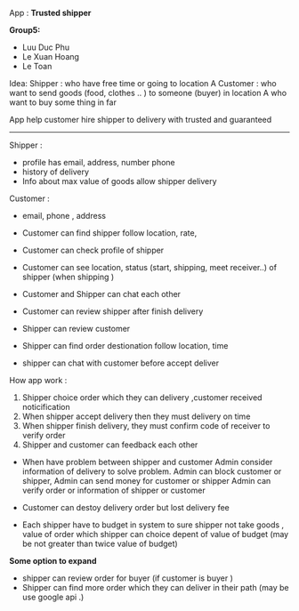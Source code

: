 App : **Trusted shipper**

**Group5:**
  + Luu Duc Phu
  + Le Xuan Hoang
  + Le Toan

Idea: 
  Shipper : who have free time or going to location A
  Customer : who want to send goods (food, clothes .. ) to someone (buyer) in location A
         who want to buy some thing in far 

App help customer hire shipper to delivery with trusted and guaranteed

*****************************************************************

Shipper :
  * profile has email, address, number phone 
  * history of delivery
  * Info about max value of goods allow shipper delivery

Customer :
  * email, phone , address
  

* Customer can find shipper follow location, rate, 
* Customer can check profile of shipper
* Customer can see location, status (start, shipping, meet receiver..)  of shipper (when shipping )
* Customer and Shipper can chat each other
* Customer can review shipper after finish delivery

* Shipper can review customer 
* Shipper can find order destionation follow location, time
* shipper can chat with customer before accept deliver 

How app work :

1. Shipper choice order which they can delivery ,customer received  noticification
2. When shipper accept delivery then they must delivery on time 
3. When shipper finish delivery, they must confirm code of receiver to verify order 
4. Shipper and customer can feedback each other

* When have problem between shipper and customer
Admin consider information of delivery to solve problem. 
Admin can block customer or shipper,
Admin can send money for customer or shipper
Admin can verify order or information of shipper or customer

* Customer can destoy delivery order but lost delivery fee
* Each shipper have to budget in  system to sure shipper not take goods , value of order which shipper can choice depent of value of budget (may be not greater than twice value of budget)


**Some option to expand**
* shipper can review order for buyer (if customer is buyer )
* Shipper can find more order which they can deliver in their path (may be use google  api .)  
